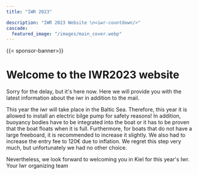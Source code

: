 ```yaml
---
title: "IWR 2023"

description: "IWR 2023 Website \n<iwr-countdown/>"
cascade:
  featured_image: "/images/main_cover.webp"
---
```


{{< sponsor-banner>}}

# Welcome to the IWR2023 website

Sorry for the delay, but it's here now. Here we will provide you with the latest information about the iwr in addition to the mail.

This year the iwr will take place in the Baltic Sea. Therefore, this year it is allowed to install an electric bilge pump for safety reasons! In addition, buoyancy bodies have to be integrated into the boat or it has to be proven that the boat floats when it is full. Furthermore, for boats that do not have a large freeboard, it is recommended to increase it slightly. We also had to increase the entry fee to 120€ due to inflation. We regret this step very much, but unfortunately we had no other choice.

Nevertheless, we look forward to welcoming you in Kiel for this year's Iwr. Your Iwr organizing team

